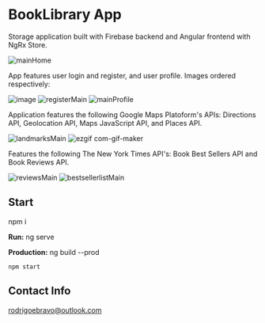 # BookLibrary App
Storage application built with Firebase backend and Angular frontend with NgRx Store.

![mainHome](https://user-images.githubusercontent.com/89810908/158890254-6ad1f21b-bc46-464d-a344-76fc0700fc05.PNG)

App features user login and register, and user profile. Images ordered respectively:

![image](https://user-images.githubusercontent.com/89810908/158891203-a0a8d0e9-4f90-401a-a938-41a41a1263ad.png)
![registerMain](https://user-images.githubusercontent.com/89810908/158891534-cbf296e3-cd2c-4bb5-8161-e0cbb5942972.PNG)
![mainProfile](https://user-images.githubusercontent.com/89810908/158890981-006bb162-5133-4fda-8ca0-1a3a6af52f31.PNG)


Application features the following Google Maps Platoform's APIs: Directions API, Geolocation API, Maps JavaScript API, and Places API.

![landmarksMain](https://user-images.githubusercontent.com/89810908/158891867-e514ee07-fd02-4183-b2ea-1b2d84e73f92.PNG)
![ezgif com-gif-maker](https://user-images.githubusercontent.com/89810908/158899092-e7a3fe32-f36f-42c7-a236-c3d1c112ff98.gif)

Features the following The New York Times API's: Book Best Sellers API and Book Reviews API.

![reviewsMain](https://user-images.githubusercontent.com/89810908/159611574-fc281cb3-9e9e-402f-b7c1-9555c3ddf53c.PNG)
![bestsellerlistMain](https://user-images.githubusercontent.com/89810908/159611584-457d7796-fb04-466e-b599-e1d510647ef3.PNG)


## Start
npm i

**Run:**
ng serve


**Production:**
ng build --prod

```
npm start
```

## Contact Info
rodrigoebravo@outlook.com




